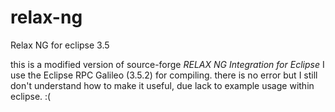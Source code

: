# relax-ng
Relax NG for eclipse 3.5

this is a modified version of source-forge *RELAX NG Integration for Eclipse*
I use the Eclipse RPC Galileo (3.5.2) for compiling.
there is no error but I still don't understand how  to make it useful,
due lack to example usage within eclipse. :(
